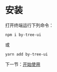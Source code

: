 # 安装

打开终端运行下列命令：

```
npm i by-tree-ui
```

或

```
yarn add by-tree-ui
```

下一节：[开始使用](#/doc/get-start)
